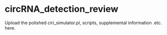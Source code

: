 # circRNA_detection_review
Upload the polished ciri_simulator.pl, scripts, supplemental information .etc. here.
